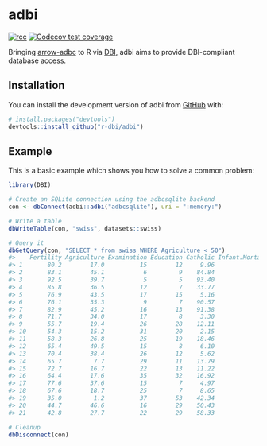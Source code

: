 
<!-- README.md is generated from README.Rmd. Please edit that file -->

# adbi

<!-- badges: start -->

[![rcc](https://github.com/r-dbi/adbi/workflows/rcc/badge.svg)](https://github.com/r-dbi/adbi/actions)
[![Codecov test
coverage](https://codecov.io/gh/r-dbi/adbi/branch/main/graph/badge.svg)](https://codecov.io/gh/r-dbi/adbi?branch=main)
<!-- badges: end -->

Bringing [arrow-adbc](https://github.com/apache/arrow-adbc) to R via
[DBI](https://github.com/r-dbi), adbi aims to provide DBI-compliant
database access.

## Installation

You can install the development version of adbi from
[GitHub](https://github.com/) with:

``` r
# install.packages("devtools")
devtools::install_github("r-dbi/adbi")
```

## Example

This is a basic example which shows you how to solve a common problem:

``` r
library(DBI)

# Create an SQLite connection using the adbcsqlite backend
con <- dbConnect(adbi::adbi("adbcsqlite"), uri = ":memory:")

# Write a table
dbWriteTable(con, "swiss", datasets::swiss)

# Query it
dbGetQuery(con, "SELECT * from swiss WHERE Agriculture < 50")
#>    Fertility Agriculture Examination Education Catholic Infant.Mortality
#> 1       80.2        17.0          15        12     9.96             22.2
#> 2       83.1        45.1           6         9    84.84             22.2
#> 3       92.5        39.7           5         5    93.40             20.2
#> 4       85.8        36.5          12         7    33.77             20.3
#> 5       76.9        43.5          17        15     5.16             20.6
#> 6       76.1        35.3           9         7    90.57             26.6
#> 7       82.9        45.2          16        13    91.38             24.4
#> 8       71.7        34.0          17         8     3.30             20.0
#> 9       55.7        19.4          26        28    12.11             20.2
#> 10      54.3        15.2          31        20     2.15             10.8
#> 11      58.3        26.8          25        19    18.46             20.9
#> 12      65.4        49.5          15         8     6.10             22.5
#> 13      70.4        38.4          26        12     5.62             20.3
#> 14      65.7         7.7          29        11    13.79             20.5
#> 15      72.7        16.7          22        13    11.22             18.9
#> 16      64.4        17.6          35        32    16.92             23.0
#> 17      77.6        37.6          15         7     4.97             20.0
#> 18      67.6        18.7          25         7     8.65             19.5
#> 19      35.0         1.2          37        53    42.34             18.0
#> 20      44.7        46.6          16        29    50.43             18.2
#> 21      42.8        27.7          22        29    58.33             19.3

# Cleanup
dbDisconnect(con)
```

